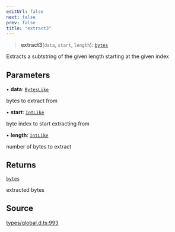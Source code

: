 ```yaml
---
editUrl: false
next: false
prev: false
title: "extract3"
---
```


> **extract3**(`data`, `start`, `length`): [`bytes`](../type-aliases/bytes.md)

Extracts a subtstring of the given length starting at the given index

## Parameters

• **data**: [`BytesLike`](../type-aliases/BytesLike.md)

bytes to extract from

• **start**: [`IntLike`](../type-aliases/IntLike.md)

byte index to start extracting from

• **length**: [`IntLike`](../type-aliases/IntLike.md)

number of bytes to extract

## Returns

[`bytes`](../type-aliases/bytes.md)

extracted bytes

## Source

[types/global.d.ts:993](https://github.com/algorandfoundation/tealscript/blob/e015f8b0/types/global.d.ts#L993)
